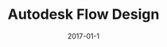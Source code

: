 ---
date: 2017-01-1
published: true
title: "Autodesk Flow Design"
description: Designed the "easiest-to-use CFD program ever" 
categories: app, ux, autodesk, desktop, realtime, simulation, cae
disciplines: UX, User Research, Interaction Design, Visual Design, Information Architecture
media: Desktop App
ownership: Professional
client: Autodesk
time_period: 2012-2014
thumbnail: "/projects/flow-design/flow-design-thumbnail.jpg"
redirect_from: 
  - /projects/flowdesign

content_layout:
  - section_layout: text
    content: |

      [Flow Design](https://www.autodesk.com/products/flow-design/overview) is a virtual wind tunnel that makes airflow simulation accessible to architects, product designers, and students—not just PhD analysts and engineers like previous-generation tools.
  
      The goal of this project was to drastically simplify flow simulation so that more people could understand how their 3D designs will perform in the real world. Most people can understand the concept of a wind tunnel, but don't know the first thing about computational fluid dynamics (CFD) or finite element analysis (FEA). All of this complexity lives behind the scenes with Flow Design, so the user can focus on their design.

      Flow Design started off in Autodesk Labs under the name "Project Falcon." After the initial success, we committed to commercializing the technology as a paid product offering and free educational tool. 

  - section_layout: 1col-narrow
    images:
      - caption: Flow Design virtual wind tunnel showing airflow patterns and surface pressures for a pickup truck driving at highway speeds
        description: 'Flow Design virtual wind tunnel application'
        url: '/projects/flow-design/flow-design-app.png'
        width:
        height:

  - section_layout: text
    content: |
      ### Role
      
      This started for me as a "10 percent time" innovation consulting project with the Emerging Products & Technologies team. I then served as the lead designer for commercial releases.
      
      Responsibilities included:

      - Design strategy
      - User research
      - Heuristic evaluation
      - User stories
      - Wireframes and mockups
      - Refining HTML/CSS layout
      - Visual design (icons, UI components)

  - section_layout: text
    content: |
      ## Product Demo

      Check out the demo video to see Flow Design in action:

  - section_layout: video
    videoid: 2RBOtd-Z8O8
  
  - section_layout: text
    content: |
      ## CAD-Embedded Versions
      
      In addition to standalone versions, we also designed and built CAD-embedded technology that worked directly in the design environment. The aim was to reduce workflow friction and provide almost immediate feedback with design changes. 

  - section_layout: 2col
    images:
      - caption: Flow Design embedded directly in the design environment of Inventor for product designers & engineers
        description: 'Flow Design embedded directly in the design environment of Inventor'
        url: '/projects/flow-design/flow-design-embedded-inventor.png'
        width:
        height:
      - caption: Flow Design embedded directly in the design environment of Revit for architects
        description: 'Flow Design embedded directly in the design environment of Revit for architects'
        url: '/projects/flow-design/flow-design-embedded-revit.jpg'
        width:
        height:

  - section_layout: text
    content: |
      ## Impact
      
      The product has seen commercial success, and Roopinder Tara, Director of Content at ENGINEERING.com [called](http://www.worldcadaccess.com/blog/2014/08/autodesk-flow-design-the-easiest-to-use-cfd-program-ever.html) Flow Design the "*easiest-to-use CFD program ever.*" 
      
      The thing I love about designing products that empower designers and engineers is that they will inherently be used in unforeseen ways. For example, Flow Design and Autodesk Simulation provided the technology behind the Fox Weather Trax wind simulation at Superbowl XLVIII.

  - section_layout: 2col
    images:
      - caption: Flow Design was used to simulate the impact of wind on Super Bowl XLVIII
        description: 'Flow Design was used to simulate the impact of wind on Super Bowl XLVIII'
        url: '/projects/flow-design/flow-design-trax-super-bowl.png'
        width:
        height:
      - caption: Flow Design credits at the end of Super Bowl XLVIII broadcast
        description: 'Flow Design credits at the end of Super Bowl XLVIII broadcast'
        url: '/projects/flow-design/flow-design-super-bowl-credits.jpg'
        width:
        height:

  - section_layout: text
    content: |
      ## In the Wild
      As a testament to the ease of use, elementary school students around the country were introduced to Flow Design on [National Youth Science Day](http://academy.autodesk.com/4h), as part of a rocket-building activity. I volunteered at one of these events in California, and was unbelievably excited to see that the learners required no adult guidance to simulate their rockets!

      I was also pleasantly surprised recently when I happened upon Flow Design [in the wild](https://limar.com/air-revolution/) while in the market for a new bike helmet. 

  - section_layout: 2col
    images:
      - caption: Flow Design hands-on at National Youth Science Day
        description: 'Flow Design hands-on at National Youth Science Day'
        url: '/projects/flow-design/flow-design-kids.jpg'
        width:
        height:
      - caption: Flow Design was used to test the aerodynamics of Limar bike helmets
        description: 'Flow Design was used to test the aerodynamics of Limar bike helmets'
        url: '/projects/flow-design/flow-design-limar-web.png'
        width:
        height:

  - section_layout: text
    content: |
      ## Design Evolution
      As we have learned from Clay Christensen, disruptive innovation starts off looking like a toy. Indeed is the case with Flow Design, as this project started off originally as a simple 2D iOS app. You can see below the app went through many manifestations and evolved immensely over its lifespan based on usage & feedback. 
      
      Ultimately the "lightweight" strategy to encourage hands-on design exploration was successful and exposed many people to the advantages of simulation who wouldn't have been otherwise. A few quotes from users:
      - *"SO, easy to use! exactly what I was looking for, just put the model in and point it at the wind"*
      - *"The most user friendly wind tunnel software by miles"*
      - *"Flow Design modeling package was the easiest to set up and allows you to quickly get the initial estimated results sufficient to quickly test hypotheses at an early stage, followed by modeling in professional packages"*

  - section_layout: 2col
    images:
      - caption: The early "Falcon" Tech Preview was cross-platform and worked on tablets. In fact, there was an even earlier version that simulated 2D flow called ForceEffect Flow.
        description: 'The early Tech Preview was cross-platform and worked on tablets'
        url: '/projects/flow-design/flow-design-mobile-nav.png'
        width:
        height:
      - caption: The commercial release was redesigned for Windows as there was no measurable demand on touch devices
        description: 'The commercial release was redesigned for Windows as there was no measurable demand on touch devices'
        url: '/projects/flow-design/flow-design-windows-release.png'
        width:
        height:   
---